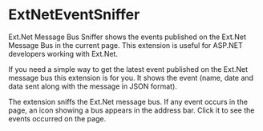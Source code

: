 # ExtNetEventSniffer
Ext.Net Message Bus Sniffer shows the events published on the Ext.Net Message Bus in the current page.
This extension is useful for ASP.NET developers working with Ext.Net.

If you need a simple way to get the latest event published on the Ext.Net message bus this extension is for you. It shows the event (name, date and data sent along with the message in JSON format).

The extension sniffs the Ext.Net message bus. If any event occurs in the page, an icon showing a bus appears in the address bar. Click it to see the events occurred on the page.
